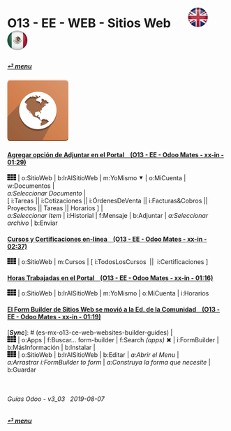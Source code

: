 # O13 - EE - WEB - Sitios Web &nbsp;&nbsp;&nbsp;&nbsp; [![en-uk](/doc/img/en-uk_flag_button_small.png)](/en-uk/o13/ee/web/en-uk-o13-ee-web-websites-builder-guides.md) [ ![es-mx](/doc/img/es-mx_flag_button_small.png)](/es-mx/o13/ee/web/es-mx-o13-ee-web-websites-builder-guides.md)
#### [_&#x23CE; menu_](/es-mx/o13/ee/es-mx-o13-ee-guides-menu.md)
### ![web](/doc/img/website.png)

#### [Agregar opción de Adjuntar en el Portal &nbsp;&nbsp; (O13 - EE - Odoo Mates - xx-in - 01:29)](https://youtube.com/embed/tZZXvJYX5qY?autoplay=1&start=0&end=0&rel=0)
   ![apps](/doc/img/apps.png) | o:SitioWeb | b:IrAlSitioWeb | m:YoMismo &#x2BC6; | o:MiCuenta | w:Documentos |  
   _a:Seleccionar Documento_ |  
   [ i:Tareas || i:Cotizaciones || i:ÓrdenesDeVenta || i:Facturas&Cobros || Proyectos || Tareas || Horarios ] |  
   _a:Seleccionar Item_ | i:Historial | f:Mensaje | b:Adjuntar | _a:Seleccionar archivo_ | b:Enviar  

#### [Cursos y Certificaciones en-línea &nbsp;&nbsp; (O13 - EE - Odoo Mates - xx-in - 02:37)](https://youtube.com/embed/Ehoe2QK4Mgg?autoplay=1&start=0&end=0&rel=0)  
![apps](/doc/img/apps.png) | o:SitioWeb | m:Cursos | \[ i:TodosLosCursos &nbsp;||&nbsp; i:Certificaciones ]  

#### [Horas Trabajadas en el Portal &nbsp;&nbsp; (O13 - EE - Odoo Mates - xx-in - 01:16)](https://youtube.com/embed/c0z7STK7UyQ?autoplay=1&start=0&end=0&rel=0)  
![apps](/doc/img/apps.png) | o:SitioWeb | b:IrAlSitioWeb | m:YoMismo | o:MiCuenta | i:Horarios  

#### [El Form Builder de Sitios Web se movió a la Ed. de la Comunidad &nbsp;&nbsp; (O13 - EE - Odoo Mates - xx-in - 01:19)](https://youtube.com/embed/o3WGNq4i344?autoplay=1&start=0&end=0&rel=0)  
[***Sync***]: # (es-mx-o13-ce-web-websites-builder-guides) |  
![apps](/doc/img/apps.png) | o:Apps | f:Buscar... form-builder | f:Search _(apps)_ &#x2716; | i:FormBuilder | b:MásInformación | b:Instalar |  
![apps](/doc/img/apps.png) | o:SitioWeb | b:IrAlSitioWeb | b:Editar | _a:Abrir el Menu_ |  
_a:Arrastrar i:FormBuilder to form_ | _a:Construya la forma que necesite_ | b:Guardar  

<br>

###### Guías Odoo - v3_03 &nbsp; 2019-08-07  
**[_&#x23CE; menu_](/es-mx/o13/ee/es-mx-o13-ee-guides-menu.md)**  
